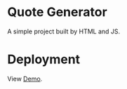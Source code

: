 # Quote Generator
A simple project built by HTML and JS.

# Deployment
View [Demo](https://chueeng.github.io/Quote/).
